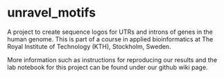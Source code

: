 # unravel_motifs
A project to create sequence logos for UTRs and introns of genes in the human genome. This is part of a course in applied bioinformatics at The Royal Institute of Technology (KTH), Stockholm, Sweden.

More information such as instructions for reproducing our results and the lab notebook for this project can be found under our github wiki page.
